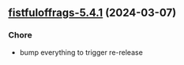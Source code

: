 

## [fistfuloffrags-5.4.1](https://github.com/truecharts/charts/compare/fistfuloffrags-5.4.0...fistfuloffrags-5.4.1) (2024-03-07)

### Chore



- bump everything to trigger re-release